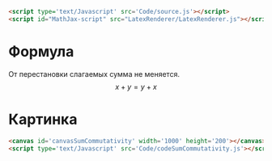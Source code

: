 ```html
<script type='text/Javascript' src='Code/source.js'></script>
<script id="MathJax-script" src="LatexRenderer/LatexRenderer.js"></script>
```

# Формула
От перестановки слагаемых сумма не меняется.
$$ x + y = y + x $$

# Картинка
```html
<canvas id='canvasSumCommutativity' width='1000' height='200'></canvas>
<script type='text/Javascript' src='Code/codeSumCommutativity.js'></script>
```

